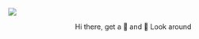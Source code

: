 <p aling="center">
  <img width="auto" height="auto" src="https://github.com/parcivad/img/blob/main/mc-banner-parcivad.png?raw=true">
</p>

<p align="center">Hi there, get a 🍪 and 👋 Look around</p>
